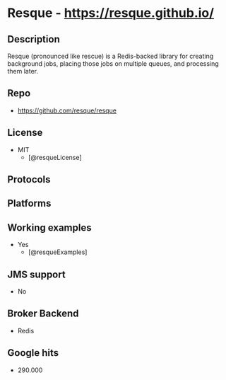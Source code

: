 # Resque - https://resque.github.io/


## Description
Resque (pronounced like rescue) is a Redis-backed library for creating background jobs, placing those jobs on multiple queues, and processing them later.


## Repo
- https://github.com/resque/resque


## License
- MIT
    - [@resqueLicense]


## Protocols


## Platforms


## Working examples
- Yes
    - [@resqueExamples]


## JMS support
- No


## Broker Backend
- Redis


## Google hits
- 290.000
